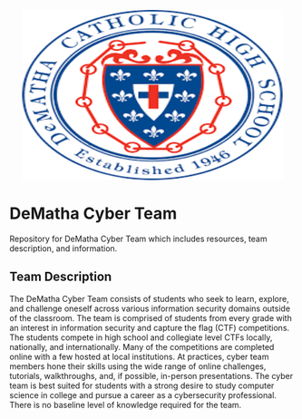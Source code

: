 <p align="center">
  <img width="460" height="300" src="img/logo.png">
</p>


# DeMatha Cyber Team 

Repository for DeMatha Cyber Team which includes resources, team description, and information. 

## Team Description

The DeMatha Cyber Team consists of students who seek to learn, explore, and challenge oneself across various information security domains outside of the classroom. The team is comprised of students from every grade with an interest in information security and capture the flag (CTF) competitions. The students compete in high school and collegiate level CTFs locally, nationally, and internationally. Many of the competitions are completed online with a few hosted at local institutions. At practices, cyber team members hone their skills using the wide range of online challenges, tutorials, walkthroughs, and, if possible, in-person presentations. The cyber team is best suited for students with a strong desire to study computer science in college and pursue a career as a cybersecurity professional. There is no baseline level of knowledge required for the team. 